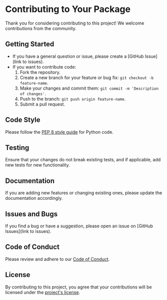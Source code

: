 # Contributing to Your Package

Thank you for considering contributing to this project! We welcome contributions from the community.

## Getting Started

- If you have a general question or issue, please create a [GitHub Issue](link to issues).
- If you want to contribute code:
  1. Fork the repository.
  2. Create a new branch for your feature or bug fix: `git checkout -b feature-name`.
  3. Make your changes and commit them: `git commit -m 'Description of changes'`.
  4. Push to the branch: `git push origin feature-name`.
  5. Submit a pull request.

## Code Style

Please follow the [PEP 8 style guide](https://www.python.org/dev/peps/pep-0008/) for Python code.

## Testing

Ensure that your changes do not break existing tests, and if applicable, add new tests for new functionality.

## Documentation

If you are adding new features or changing existing ones, please update the documentation accordingly.

## Issues and Bugs

If you find a bug or have a suggestion, please open an issue on [GitHub Issues](link to issues).

## Code of Conduct

Please review and adhere to our [Code of Conduct](CODE_OF_CONDUCT.md).

## License

By contributing to this project, you agree that your contributions will be licensed under the [project's license](LICENSE).
